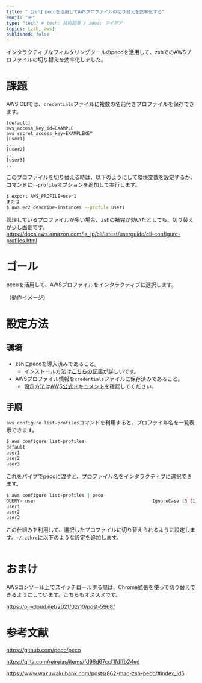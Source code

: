 ```yaml
---
title: "【zsh】pecoを活用してAWSプロファイルの切り替えを効率化する"
emoji: "🪖"
type: "tech" # tech: 技術記事 / idea: アイデア
topics: [zsh, aws]
published: false
---
```


インタラクティブなフィルタリングツールのpecoを活用して、zshでのAWSプロファイルの切り替えを効率化しました。

# 課題

AWS CLIでは、`credentials`ファイルに複数の名前付きプロファイルを保存できます。

```toml:~/.aws/credentials
[default]
aws_access_key_id=EXAMPLE
aws_secret_access_key=EXAMPLEKEY
[user1]
...
[user2]
...
[user3]
...
```

このプロファイルを切り替える時は、以下のようにして環境変数を設定するか、コマンドに`--profile`オプションを追加して実行します。

```sh
$ export AWS_PROFILE=user1
または
$ aws ec2 describe-instances --profile user1
```

管理しているプロファイルが多い場合、zshの補完が効いたとしても、切り替えが少し面倒です。
https://docs.aws.amazon.com/ja_jp/cli/latest/userguide/cli-configure-profiles.html

# ゴール

pecoを活用して、AWSプロファイルをインタラクティブに選択します。

（動作イメージ）

# 設定方法

## 環境

- zshにpecoを導入済みであること。
  - インストール方法は[こちらの記事](https://zenn.dev/obregonia1/articles/e82868e8f66793)が詳しいです。
- AWSプロファイル情報を`credentials`ファイルに保存済みであること。
  - 設定方法は[AWS公式ドキュメント](https://docs.aws.amazon.com/ja_jp/cli/latest/userguide/cli-configure-quickstart.html)を確認してください。

## 手順

`aws configure list-profiles`コマンドを利用すると、プロファイル名を一覧表示できます。

```sh
$ aws configure list-profiles
default
user1
user2
user3
```

これをパイプでpecoに渡すと、プロファイル名をインタラクティブに選択できます。

```sh
$ aws configure list-profiles | peco
QUERY> user          　　　　　　　　　　　　　　　　　　　　IgnoreCase [3 (1/1)]
user1
user2
user3
```

この仕組みを利用して、選択したプロファイルに切り替えられるように設定します。`~/.zshrc`に以下のような設定を追加します。

```

```

# おまけ

AWSコンソール上でスイッチロールする際は、Chrome拡張を使って切り替えできるようにしています。こちらもオススメです。

https://oji-cloud.net/2021/02/10/post-5968/

# 参考文献

https://github.com/peco/peco

https://qiita.com/reireias/items/fd96d67ccf1fdffb24ed

https://www.wakuwakubank.com/posts/862-mac-zsh-peco/#index_id5

